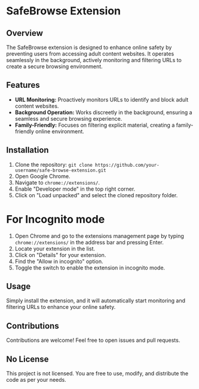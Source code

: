 # SafeBrowse Extension

## Overview

The SafeBrowse extension is designed to enhance online safety by preventing users from accessing adult content websites. It operates seamlessly in the background, actively monitoring and filtering URLs to create a secure browsing environment.

## Features

- **URL Monitoring:** Proactively monitors URLs to identify and block adult content websites.
- **Background Operation:** Works discreetly in the background, ensuring a seamless and secure browsing experience.
- **Family-Friendly:** Focuses on filtering explicit material, creating a family-friendly online environment.

## Installation

1. Clone the repository: `git clone https://github.com/your-username/safe-browse-extension.git`
2. Open Google Chrome.
3. Navigate to `chrome://extensions/`.
4. Enable "Developer mode" in the top right corner.
5. Click on "Load unpacked" and select the cloned repository folder.
   
# For Incognito mode
1. Open Chrome and go to the extensions management page by typing `chrome://extensions/` in the address bar and pressing Enter.
2. Locate your extension in the list.
3. Click on "Details" for your extension.
4. Find the "Allow in incognito" option.
5. Toggle the switch to enable the extension in incognito mode.

## Usage

Simply install the extension, and it will automatically start monitoring and filtering URLs to enhance your online safety.

## Contributions

Contributions are welcome! Feel free to open issues and pull requests.

## No License

This project is not licensed. You are free to use, modify, and distribute the code as per your needs.
